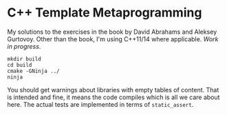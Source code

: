 # C++ Template Metaprogramming

My solutions to the exercises in the book by David Abrahams and Aleksey
Gurtovoy. Other than the book, I'm using C++11/14 where applicable.  _Work in
progress_.

```
mkdir build
cd build
cmake -GNinja ../
ninja
```

You should get warnings about libraries with empty tables of content. That is
intended and fine, it means the code compiles which is all we care about here.
The actual tests are implemented in terms of `static_assert`.
